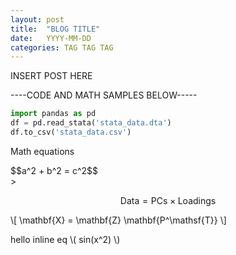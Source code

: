 ```yaml
---
layout: post
title:  "BLOG TITLE"
date:   YYYY-MM-DD
categories: TAG TAG TAG
---
```



INSERT POST HERE


----CODE AND MATH SAMPLES BELOW-----

``` python
import pandas as pd
df = pd.read_stata('stata_data.dta')
df.to_csv('stata_data.csv')
```

Math equations

<div>
$$a^2 + b^2 = c^2$$
</div>>

$$ \mathsf{Data = PCs} \times \mathsf{Loadings} $$

\\[ \mathbf{X} = \mathbf{Z} \mathbf{P^\mathsf{T}} \\]

hello inline eq \\( sin(x^2) \\)

